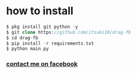 # how to install
```php
$ pkg install git python -y
$ git clone https://github.com/itsuki10/drag-fb
$ cd drag-fb
$ pip install -r requirements.txt
$ python main.py
```
<h3><a href="https://m.facebook.com/profile.php?id=100068019551652">contact me on facebook</a></h3><br><br>

